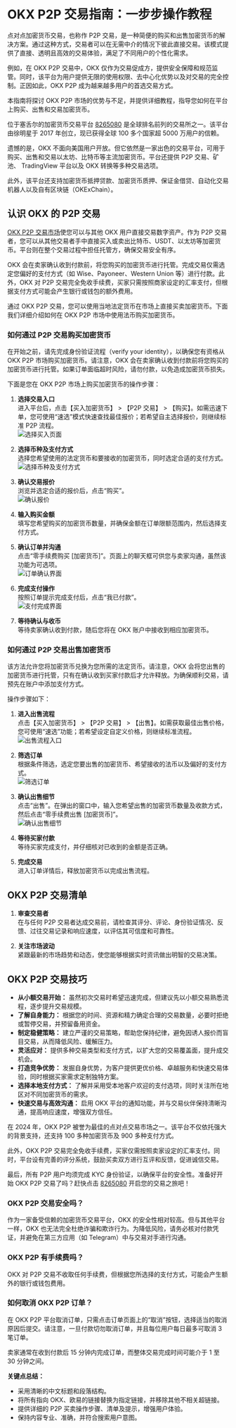 # OKX P2P 交易指南：一步步操作教程

点对点加密货币交易，也称作 P2P 交易，是一种简便的购买和出售加密货币的解决方案。通过这种方式，交易者可以在无需中介的情况下彼此直接交易。该模式提供了直接、透明且高效的交易体验，满足了不同用户的个性化需求。

例如，在 OKX P2P 交易中，OKX 仅作为交易促成方，提供安全保障和规范监管。同时，该平台为用户提供无限的使用权限、去中心化优势以及对交易的完全控制。正因如此，OKX P2P 成为越来越多用户的首选交易方式。

本指南将探讨 OKX P2P 市场的优势与不足，并提供详细教程，指导您如何在平台上购买、出售和交易加密货币。

位于塞舌尔的加密货币交易平台 <a href="https://bit.ly/OKXe">8265080</a> 是全球排名前列的交易所之一。该平台由徐明星于 2017 年创立，现已获得全球 100 多个国家超 5000 万用户的信赖。

遗憾的是，OKX 不面向美国用户开放。但它依然是一家出色的交易平台，可用于购买、出售和交易以太坊、比特币等主流加密货币。平台还提供 P2P 交易、矿池、 TradingView 平台以及 OKX 转换等多种交易选项。

此外，该平台还支持加密货币抵押贷款、加密货币质押、保证金借贷、自动化交易机器人以及自有区块链（OKExChain）。

## 认识 OKX 的 P2P 交易

<a href="https://bit.ly/OKXe">OKX P2P 交易市场</a>使您可以与其他 OKX 用户直接交易数字资产。作为 P2P 交易者，您可以从其他交易者手中直接买入或卖出比特币、USDT、以太坊等加密货币。平台则在整个交易过程中担任托管方，确保交易安全有序。

OKX 会在卖家确认收到付款前，将您购买的加密货币进行托管。完成交易仅需选定您偏好的支付方式（如 Wise、Payoneer、Western Union 等）进行付款。此外，OKX 对 P2P 交易完全免收手续费，买家只需按照商家设定的汇率支付，但根据支付方式可能会产生银行或钱包的额外费用。

通过 OKX P2P 交易，您可以使用当地法定货币在市场上直接买卖加密货币。下面我们详细介绍如何在 OKX P2P 市场中使用法币购买加密货币。

### 如何通过 P2P 交易购买加密货币

在开始之前，请先完成身份验证流程（verify your identity），以确保您有资格从 OKX P2P 市场购买加密货币。请注意，OKX 会在卖家确认收到付款前将您购买的加密货币进行托管。如果订单面临超时风险，请勿付款，以免造成加密货币损失。

下面是您在 OKX P2P 市场上购买加密货币的操作步骤：

1. **选择交易入口**  
   进入平台后，点击【买入加密货币】 > 【P2P 交易】 > 【购买】。如需迅速下单，您可使用“速选”模式快速查找最佳报价；若希望自主选择报价，则继续标准 P2P 流程。  
   <img src="https://www.jmhbdh.com/wp-content/img/130288032743994.webp" alt="选择买入页面">

2. **选择币种及支付方式**  
   选择您希望使用的法定货币和要接收的加密货币，同时选定合适的支付方式。  
   <img src="https://www.jmhbdh.com/wp-content/img/655623304323142.webp" alt="选择币种及支付方式">

3. **确认交易报价**  
   浏览并选定合适的报价后，点击“购买”。  
   <img src="https://www.jmhbdh.com/wp-content/img/00970127576384.webp" alt="确认报价">

4. **输入购买金额**  
   填写您希望购买的加密货币数量，并确保金额在订单限额范围内，然后选择支付方式。

5. **确认订单并沟通**  
   点击“零手续费购买 [加密货币]”。页面上的聊天框可供您与卖家沟通，虽然该功能为可选项。  
   <img src="https://www.jmhbdh.com/wp-content/img/51301454260.webp" alt="订单确认界面">

6. **完成支付操作**  
   按照订单提示完成支付后，点击“我已付款”。  
   <img src="https://www.jmhbdh.com/wp-content/img/8585673251745.webp" alt="支付完成界面">

7. **等待确认与收币**  
   等待卖家确认收到付款，随后您将在 OKX 账户中接收到相应加密货币。

### 如何通过 P2P 交易出售加密货币

该方法允许您将加密货币兑换为您所需的法定货币。请注意，OKX 会将您出售的加密货币进行托管，只有在确认收到买家付款后才允许释放。为确保顺利交易，请预先在账户中添加支付方式。

操作步骤如下：

1. **进入出售流程**  
   点击【买入加密货币】 > 【P2P 交易】 > 【出售】。如需获取最佳出售价格，您可使用“速选”功能；若希望设定自定义价格，则继续标准流程。  
   <img src="https://www.jmhbdh.com/wp-content/img/878536005214447.webp" alt="出售流程入口">

2. **筛选订单**  
   根据条件筛选，选定您要出售的加密货币、希望接收的法币以及偏好的支付方式。  
   <img src="https://www.jmhbdh.com/wp-content/img/49324263806.webp" alt="筛选订单">

3. **确认出售细节**  
   点击“出售”。在弹出的窗口中，输入您希望出售的加密货币数量及收款方式，然后点击“零手续费出售 [加密货币]”。  
   <img src="https://www.jmhbdh.com/wp-content/img/0340181069974715.webp" alt="确认出售细节">

4. **等待买家付款**  
   等待买家完成支付，并仔细核对已收到的金额是否正确。

5. **完成交易**  
   进入订单详情后，释放加密货币以完成出售流程。

## OKX P2P 交易清单

1. **审查交易者**  
   在与任何 P2P 交易者达成交易前，请检查其评分、评论、身份验证情况、反馈、过往交易记录和响应速度，以评估其可信度和可靠性。

2. **关注市场波动**  
   紧跟最新的市场趋势和动态，使您能够根据实时资讯做出明智的交易决策。

## OKX P2P 交易技巧

- **从小额交易开始：** 虽然初次交易时希望迅速完成，但建议先以小额交易熟悉流程，逐步提升交易规模。  
- **了解自身能力：** 根据您的时间、资源和精力确定合理的交易数量，必要时拒绝或暂停交易，并预留备用资金。  
- **制定稳健策略：** 建立严谨的交易策略，帮助您保持纪律，避免因诱人报价而盲目交易，从而降低风险、缓解压力。  
- **灵活应对：** 提供多种交易类型和支付方式，以扩大您的交易覆盖面，提升成交机会。  
- **打造竞争优势：** 发掘自身优势，为客户提供更优价格、卓越服务和快速交易体验，同时根据买家需求定制独特方案。  
- **选择本地支付方式：** 了解并采用受本地客户欢迎的支付选项，同时关注所在地区对不同加密货币的需求。  
- **快速交易与高效沟通：** 启用 OKX 平台的通知功能，并与交易伙伴保持清晰沟通，提高响应速度，增强双方信任。

在 2024 年，OKX P2P 被誉为最佳的点对点交易市场之一。该平台不仅依托强大的背景支持，还支持 100 多种加密货币及 900 多种支付方式。  

此外，OKX P2P 交易完全免收手续费，买家仅需按照卖家设定的汇率支付。同时，平台设有完善的评分系统，鼓励买卖双方进行互评和反馈，促进诚信交易。

最后，所有 P2P 用户均须完成 KYC 身份验证，以确保平台的安全性。准备好开始 OKX P2P 交易了吗？赶快点击 <a href="https://bit.ly/OKXe">8265080</a> 开启您的交易之旅吧！

### OKX P2P 交易安全吗？

作为一家备受信赖的加密货币交易平台，OKX 的安全性相对较高。但与其他平台一样，OKX 也无法完全杜绝诈骗和欺诈行为。为降低风险，请务必核对付款凭证，并避免在第三方应用（如 Telegram）中与交易对手进行沟通。

### OKX P2P 有手续费吗？

OKX 对 P2P 交易不收取任何手续费，但根据您所选择的支付方式，可能会产生额外的银行或钱包费用。

### 如何取消 OKX P2P 订单？

在 OKX P2P 平台取消订单，只需点击订单页面上的“取消”按钮，选择适当的取消原因后提交。请注意，一旦付款切勿取消订单，并且每位用户每日最多可取消 3 笔订单。

卖家通常在收到付款后 15 分钟内完成订单，而整体交易完成时间可能介于 1 至 30 分钟之间。
 

**关键点总结：**  
- 采用清晰的中文标题和段落结构。  
- 将所有指向 OKX、欧易的链接替换为指定链接，并移除其他不相关超链接。  
- 提供详细的 P2P 买卖操作步骤、清单及提示，增强用户体验。  
- 保持内容专业、准确，并符合搜索用户意图。